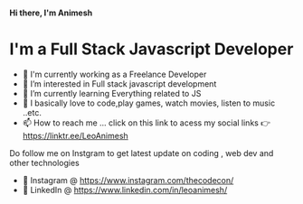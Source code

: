 <h4>Hi there, I'm Animesh</h4>

<h1>I'm a Full Stack Javascript Developer </h1> 

- 👋 I'm currently working as a Freelance Developer
- 👀 I’m interested in Full stack javascript development
- 🌱 I’m currently learning Everything related to JS
- 💞️ I basically love to code,play games, watch movies, listen to music ..etc. 
- 📫 How to reach me ... 
click on this link to acess my social links 👉 https://linktr.ee/LeoAnimesh

Do follow me on Instgram to get latest update on coding , web dev and other technologies 
 - 🚀 Instagram @ https://www.instagram.com/thecodecon/
 - 🚀 LinkedIn @ https://www.linkedin.com/in/leoanimesh/


